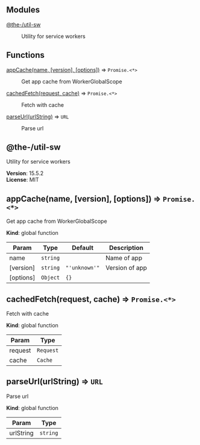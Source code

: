 <!--- Code generated by @the-/script-doc. DO NOT EDIT. -->

## Modules

<dl>
<dt><a href="#module_@the-/util-sw">@the-/util-sw</a></dt>
<dd><p>Utility for service workers</p>
</dd>
</dl>

## Functions

<dl>
<dt><a href="#appCache">appCache(name, [version], [options])</a> ⇒ <code>Promise.&lt;*&gt;</code></dt>
<dd><p>Get app cache from WorkerGlobalScope</p>
</dd>
<dt><a href="#cachedFetch">cachedFetch(request, cache)</a> ⇒ <code>Promise.&lt;*&gt;</code></dt>
<dd><p>Fetch with cache</p>
</dd>
<dt><a href="#parseUrl">parseUrl(urlString)</a> ⇒ <code>URL</code></dt>
<dd><p>Parse url</p>
</dd>
</dl>

<a name="module_@the-/util-sw"></a>

## @the-/util-sw
Utility for service workers

**Version**: 15.5.2  
**License**: MIT  
<a name="appCache"></a>

## appCache(name, [version], [options]) ⇒ <code>Promise.&lt;\*&gt;</code>
Get app cache from WorkerGlobalScope

**Kind**: global function  

| Param | Type | Default | Description |
| --- | --- | --- | --- |
| name | <code>string</code> |  | Name of app |
| [version] | <code>string</code> | <code>&quot;&#x27;unknown&#x27;&quot;</code> | Version of app |
| [options] | <code>Object</code> | <code>{}</code> |  |

<a name="cachedFetch"></a>

## cachedFetch(request, cache) ⇒ <code>Promise.&lt;\*&gt;</code>
Fetch with cache

**Kind**: global function  

| Param | Type |
| --- | --- |
| request | <code>Request</code> | 
| cache | <code>Cache</code> | 

<a name="parseUrl"></a>

## parseUrl(urlString) ⇒ <code>URL</code>
Parse url

**Kind**: global function  

| Param | Type |
| --- | --- |
| urlString | <code>string</code> | 

